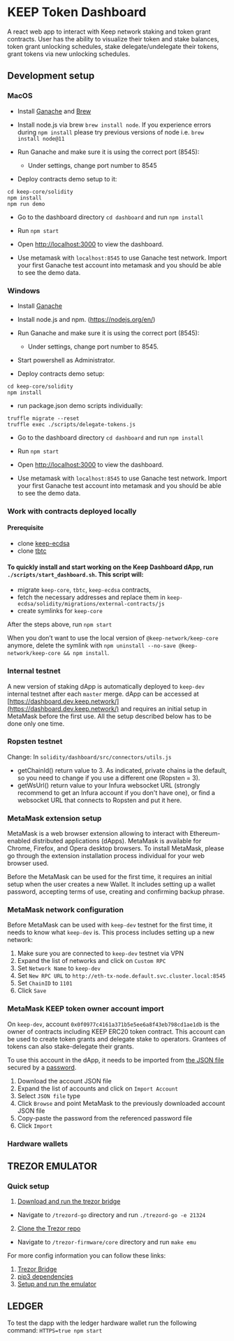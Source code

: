 # KEEP Token Dashboard

A react web app to interact with Keep network staking and token grant contracts.
User has the ability to visualize their token and stake balances, token grant unlocking schedules, stake delegate/undelegate their tokens, grant tokens via new unlocking schedules.

## Development setup

### MacOS

* Install [Ganache](http://truffleframework.com/ganache/) and [Brew](https://brew.sh/)
* Install node.js via brew `brew install node`. If you experience errors during `npm install` please try previous versions of node i.e. `brew install node@11`
* Run Ganache and make sure it is using the correct port (8545):
  * Under settings, change port number to 8545

* Deploy contracts demo setup to it:

```
cd keep-core/solidity
npm install
npm run demo
```

* Go to the dashboard directory `cd dashboard` and run `npm install`

* Run `npm start`

* Open [http://localhost:3000](http://localhost:3000) to view the dashboard.

* Use metamask with `localhost:8545` to use Ganache test network. Import your first Ganache test account into metamask and you should be able to see the demo data.

### Windows

* Install [Ganache](https://github.com/trufflesuite/ganache/releases)
* Install node.js and npm. (https://nodejs.org/en/)
* Run Ganache and make sure it is using the correct port (8545):
  * Under settings, change port number to 8545.
* Start powershell as Administrator.

* Deploy contracts demo setup:

```
cd keep-core/solidity
npm install
```
* run package.json demo scripts individually:
```
truffle migrate --reset
truffle exec ./scripts/delegate-tokens.js
```
* Go to the dashboard directory `cd dashboard` and run `npm install`

* Run `npm start`

* Open [http://localhost:3000](http://localhost:3000) to view the dashboard.

* Use metamask with `localhost:8545` to use Ganache test network. Import your first Ganache test account into metamask and you should be able to see the demo data.

### Work with contracts deployed locally

#### Prerequisite

* clone [keep-ecdsa](https://github.com/keep-network/keep-ecdsa)
* clone [tbtc](https://github.com/keep-network/tbtc)

#### To quickly install and start working on the Keep Dashboard dApp, run `./scripts/start_dashboard.sh`. This script will:
* migrate `keep-core`, `tbtc`, `keep-ecdsa` contracts,
* fetch the necessary addresses and replace them in `keep-ecdsa/solidity/migrations/external-contracts/js`
* create symlinks for `keep-core`

After the steps above, run `npm start`

When you don’t want to use the local version of `@keep-network/keep-core` anymore, delete the symlink with `npm uninstall --no-save @keep-network/keep-core && npm install`.

### Internal testnet

A new version of staking dApp is automatically deployed to `keep-dev` internal testnet after each `master` merge. dApp can be accessed at [https://dashboard.dev.keep.network/](https://dashboard.dev.keep.network/) and requires an initial setup in MetaMask before the first use. All the setup described below has to be done only one time. 

### Ropsten testnet

Change:
In `solidity/dashboard/src/connectors/utils.js`
- getChainId() return value to 3. As indicated, private chains ia the default, so you need to change if you use a different one (Ropsten = 3).
- getWsUrl() return value to your Infura websocket URL (strongly recommend to get an Infura account if you don't have one), or find a websocket URL that connects to Ropsten and put it here.

### MetaMask extension setup

MetaMask is a web browser extension allowing to interact with Ethereum-enabled distributed applications (dApps). MetaMask is available for Chrome, Firefox, and Opera desktop browsers. To install MetaMask, please go through the extension installation process individual for your web browser used.

Before the MetaMask can be used for the first time, it requires an initial setup when the user creates a new Wallet. It includes setting up a wallet password, accepting terms of use, creating and confirming backup phrase.

### MetaMask network configuration

Before MetaMask can be used with `keep-dev` testnet for the first time, it needs to know what `keep-dev` is. This process includes setting up a new network:

1. Make sure you are connected to `keep-dev` testnet via VPN
2. Expand the list of networks and click on `Custom RPC`
3. Set `Network Name` to `keep-dev`
4. Set `New RPC URL` to `http://eth-tx-node.default.svc.cluster.local:8545`
5. Set `ChainID` to `1101`
6. Click `Save`

### MetaMask KEEP token owner account import
On `keep-dev`, account `0x0f0977c4161a371b5e5ee6a8f43eb798cd1ae1db` is the owner of contracts including KEEP ERC20 token contract. This account can be used to create token grants and delegate stake to operators. Grantees of tokens can also stake-delegate their grants.

To use this account in the dApp, it needs to be imported from [the JSON file](https://github.com/keep-network/keep-core/blob/master/private-testnet/keyfiles/UTC--2019-03-27T19-05-16.429364100Z--0f0977c4161a371b5e5ee6a8f43eb798cd1ae1db) secured by a [password](https://github.com/keep-network/keep-core/blob/master/private-testnet/eth-account-password.txt).

1. Download the account JSON file
2. Expand the list of accounts and click on `Import Account`
3. Select `JSON file` type
4. Click `Browse` and point MetaMask to the previously downloaded account JSON file
5. Copy-paste the password from the referenced password file
6. Click `Import`

### Hardware wallets

## TREZOR EMULATOR

### Quick setup
1. [Download and run the trezor bridge](https://github.com/trezor/trezord-go)
- Navigate to `/trezord-go` directory and run `./trezord-go -e 21324`
2. [Clone the Trezor repo](https://github.com/trezor/trezor-firmware)
- Navigate to `/trezor-firmware/core` directory and run `make emu`

For more config information you can follow these links:

1. [Trezor Bridge](https://github.com/trezor/trezord-go)
2. [pip3 dependencies](https://github.com/trezor/trezor-firmware/blob/master/docs/core/build/index.md)
3. [Setup and run the emulator](https://github.com/trezor/trezor-firmware/blob/master/docs/core/emulator/index.md)

## LEDGER
To test the dapp with the ledger hardware wallet run the following command: `HTTPS=true npm start`
